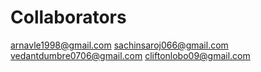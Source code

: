 # Collaborators
arnavle1998@gmail.com
sachinsaroj066@gmail.com
vedantdumbre0706@gmail.com
cliftonlobo09@gmail.com
